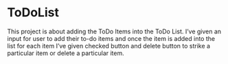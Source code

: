 # ToDoList
This project is about  adding the ToDo Items into the ToDo List. I’ve given an input for user to add their to-do items and once the item is  added into the list for each item I’ve given checked button and delete button to strike a particular item or delete a  particular item.
